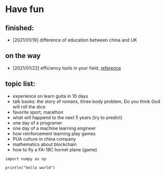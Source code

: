 # Have fun

## finished:
- [2021/01/19] difference of education between china and UK

## on the way
- [2021/01/22] efficiency tools in your field, [reference](http://www.baidu.com)

## topic list:
- experience on learn guita in 10 days
- talk books: the story of romans, three body problem, Do you think God will roll the dice
- favorite sport, marathon
- what will happend to the next 5 years (try to predict)
- one day of a programer
- one day of a machine learning engineer
- how reinforcement learning play games
- PUA culture in china company
- mathematics about blockchain
- how to fly a FA-18C hornet plane (game)

```
import numpy as np

println("hello world")
```

